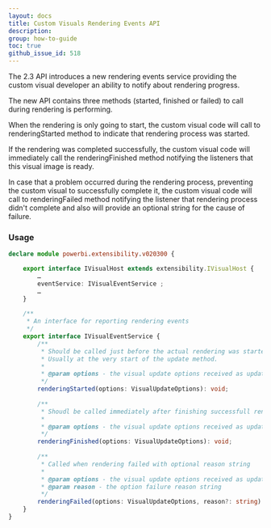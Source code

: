 ```yaml
---
layout: docs
title: Custom Visuals Rendering Events API
description: 
group: how-to-guide
toc: true
github_issue_id: 518
---
```


The 2.3 API introduces a new rendering events service providing the custom visual developer an ability to notify about rendering progress. 

The new API contains three methods (started, finished or failed) to call during rendering is performing.

When the rendering is only going to start, the custom visual code will call to renderingStarted method to indicate that rendering process was started.

If the rendering was completed successfully, the custom visual code will immediately call the renderingFinished method notifying the listeners that this visual image is ready.

In case that a problem occurred during the rendering process, preventing the custom visual to successfully complete it, the custom visual code will call to renderingFailed method notifying the listener that rendering process didn't complete and also will provide an optional string for the cause of failure.

### Usage
```typescript
declare module powerbi.extensibility.v020300 {

	export interface IVisualHost extends extensibility.IVisualHost {
		…
		eventService: IVisualEventService ;
		…
	}
	
	/** 
	 * An interface for reporting rendering events 
	 */
	export interface IVisualEventService {
		/**
		 * Should be called just before the actual rendering was started. 
		 * Usually at the very start of the update method.
		 * 
		 * @param options - the visual update options received as update parameter
		 */
		renderingStarted(options: VisualUpdateOptions): void;
		
		/**
		 * Shoudl be called immediately after finishing successfull rendering.
		 * 
		 * @param options - the visual update options received as update parameter
		 */
		renderingFinished(options: VisualUpdateOptions): void;
		
		/**
		 * Called when rendering failed with optional reason string
		 * 
		 * @param options - the visual update options received as update parameter
		 * @param reason - the option failure reason string
		 */
		renderingFailed(options: VisualUpdateOptions, reason?: string): void;
	}
}
```